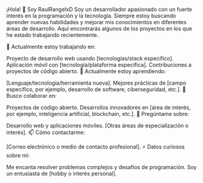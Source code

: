 ¡Hola! 👋 Soy RaulRangelxD
Soy un desarrollador apasionado con un fuerte interés en la programación y la tecnología. Siempre estoy buscando aprender nuevas habilidades y mejorar mis conocimientos en diferentes áreas de desarrollo. Aquí encontrarás algunos de los proyectos en los que he estado trabajando recientemente.

🔭 Actualmente estoy trabajando en:

Proyecto de desarrollo web usando [tecnologías/stack específico].
Aplicación móvil con [tecnología/plataforma específica].
Contribuciones a proyectos de código abierto.
🌱 Actualmente estoy aprendiendo:

[Lenguaje/tecnología/herramienta nueva].
Mejores prácticas de [campo específico, por ejemplo, desarrollo de software, ciberseguridad, etc.].
👯 Busco colaborar en:

Proyectos de código abierto.
Desarrollos innovadores en [área de interés, por ejemplo, inteligencia artificial, blockchain, etc.].
💬 Pregúntame sobre:

Desarrollo web y aplicaciones móviles.
[Otras áreas de especialización o interés].
📫 Cómo contactarme:

[Correo electrónico o medio de contacto profesional].
⚡ Datos curiosos sobre mí:

Me encanta resolver problemas complejos y desafíos de programación.
Soy un entusiasta de [hobby o interés personal].
